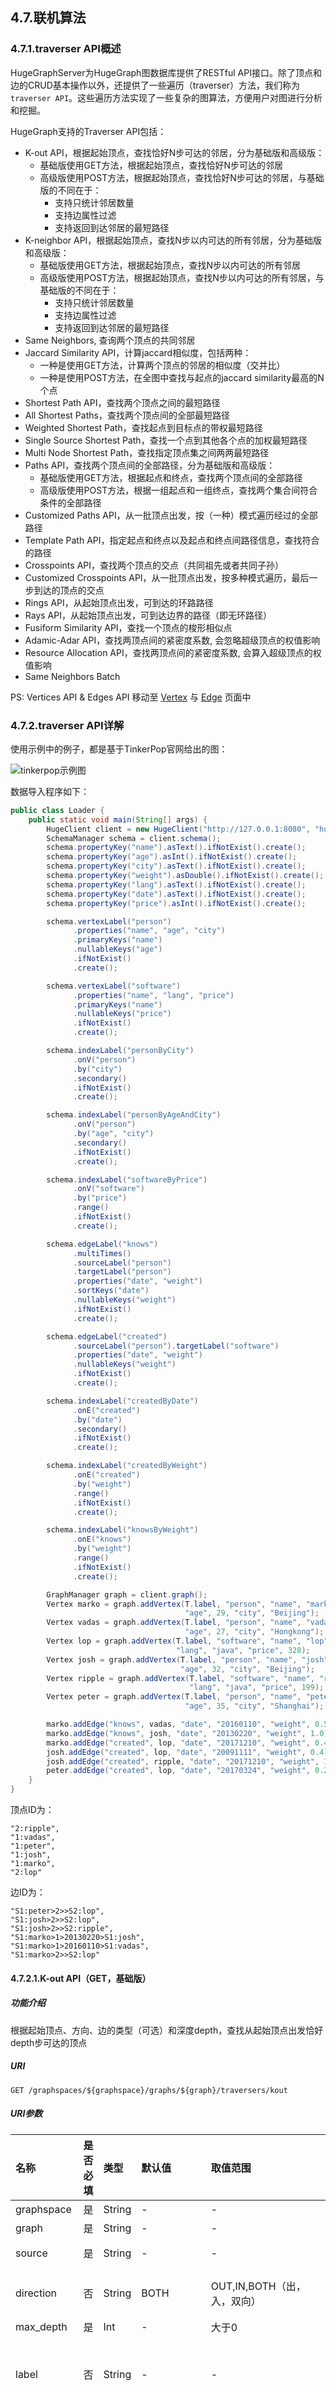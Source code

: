 ## 4.7.联机算法

### 4.7.1.traverser API概述

HugeGraphServer为HugeGraph图数据库提供了RESTful API接口。除了顶点和边的CRUD基本操作以外，还提供了一些遍历（traverser）方法，我们称为`traverser API`。这些遍历方法实现了一些复杂的图算法，方便用户对图进行分析和挖掘。

HugeGraph支持的Traverser API包括：

- K-out API，根据起始顶点，查找恰好N步可达的邻居，分为基础版和高级版：
    - 基础版使用GET方法，根据起始顶点，查找恰好N步可达的邻居
    - 高级版使用POST方法，根据起始顶点，查找恰好N步可达的邻居，与基础版的不同在于：
        - 支持只统计邻居数量
        - 支持边属性过滤
        - 支持返回到达邻居的最短路径
- K-neighbor API，根据起始顶点，查找N步以内可达的所有邻居，分为基础版和高级版：
    - 基础版使用GET方法，根据起始顶点，查找N步以内可达的所有邻居
    - 高级版使用POST方法，根据起始顶点，查找N步以内可达的所有邻居，与基础版的不同在于：
        - 支持只统计邻居数量
        - 支持边属性过滤
        - 支持返回到达邻居的最短路径
- Same Neighbors, 查询两个顶点的共同邻居
- Jaccard Similarity API，计算jaccard相似度，包括两种：
    - 一种是使用GET方法，计算两个顶点的邻居的相似度（交并比）
    - 一种是使用POST方法，在全图中查找与起点的jaccard similarity最高的N个点
- Shortest Path API，查找两个顶点之间的最短路径
- All Shortest Paths，查找两个顶点间的全部最短路径
- Weighted Shortest Path，查找起点到目标点的带权最短路径
- Single Source Shortest Path，查找一个点到其他各个点的加权最短路径
- Multi Node Shortest Path，查找指定顶点集之间两两最短路径
- Paths API，查找两个顶点间的全部路径，分为基础版和高级版：
    - 基础版使用GET方法，根据起点和终点，查找两个顶点间的全部路径
    - 高级版使用POST方法，根据一组起点和一组终点，查找两个集合间符合条件的全部路径
- Customized Paths API，从一批顶点出发，按（一种）模式遍历经过的全部路径
- Template Path API，指定起点和终点以及起点和终点间路径信息，查找符合的路径
- Crosspoints API，查找两个顶点的交点（共同祖先或者共同子孙）
- Customized Crosspoints API，从一批顶点出发，按多种模式遍历，最后一步到达的顶点的交点
- Rings API，从起始顶点出发，可到达的环路路径
- Rays API，从起始顶点出发，可到达边界的路径（即无环路径）
- Fusiform Similarity API，查找一个顶点的梭形相似点
- Adamic-Adar API，查找两顶点间的紧密度系数, 会忽略超级顶点的权值影响
- Resource Allocation API，查找两顶点间的紧密度系数, 会算入超级顶点的权值影响
- Same Neighbors Batch

PS: Vertices API & Edges API 移动至 [Vertex](./vertex.md) 与 [Edge](./edge.md) 页面中

### 4.7.2.traverser API详解

使用示例中的例子，都是基于TinkerPop官网给出的图：

![tinkerpop示例图](http://tinkerpop.apache.org/docs/3.4.0/images/tinkerpop-modern.png)

数据导入程序如下：

```java
public class Loader {
    public static void main(String[] args) {
        HugeClient client = new HugeClient("http://127.0.0.1:8080", "hugegraph");
        SchemaManager schema = client.schema();
        schema.propertyKey("name").asText().ifNotExist().create();
        schema.propertyKey("age").asInt().ifNotExist().create();
        schema.propertyKey("city").asText().ifNotExist().create();
        schema.propertyKey("weight").asDouble().ifNotExist().create();
        schema.propertyKey("lang").asText().ifNotExist().create();
        schema.propertyKey("date").asText().ifNotExist().create();
        schema.propertyKey("price").asInt().ifNotExist().create();

        schema.vertexLabel("person")
              .properties("name", "age", "city")
              .primaryKeys("name")
              .nullableKeys("age")
              .ifNotExist()
              .create();

        schema.vertexLabel("software")
              .properties("name", "lang", "price")
              .primaryKeys("name")
              .nullableKeys("price")
              .ifNotExist()
              .create();

        schema.indexLabel("personByCity")
              .onV("person")
              .by("city")
              .secondary()
              .ifNotExist()
              .create();

        schema.indexLabel("personByAgeAndCity")
              .onV("person")
              .by("age", "city")
              .secondary()
              .ifNotExist()
              .create();

        schema.indexLabel("softwareByPrice")
              .onV("software")
              .by("price")
              .range()
              .ifNotExist()
              .create();

        schema.edgeLabel("knows")
              .multiTimes()
              .sourceLabel("person")
              .targetLabel("person")
              .properties("date", "weight")
              .sortKeys("date")
              .nullableKeys("weight")
              .ifNotExist()
              .create();

        schema.edgeLabel("created")
              .sourceLabel("person").targetLabel("software")
              .properties("date", "weight")
              .nullableKeys("weight")
              .ifNotExist()
              .create();

        schema.indexLabel("createdByDate")
              .onE("created")
              .by("date")
              .secondary()
              .ifNotExist()
              .create();

        schema.indexLabel("createdByWeight")
              .onE("created")
              .by("weight")
              .range()
              .ifNotExist()
              .create();

        schema.indexLabel("knowsByWeight")
              .onE("knows")
              .by("weight")
              .range()
              .ifNotExist()
              .create();

        GraphManager graph = client.graph();
        Vertex marko = graph.addVertex(T.label, "person", "name", "marko",
                                       "age", 29, "city", "Beijing");
        Vertex vadas = graph.addVertex(T.label, "person", "name", "vadas",
                                       "age", 27, "city", "Hongkong");
        Vertex lop = graph.addVertex(T.label, "software", "name", "lop",
                                     "lang", "java", "price", 328);
        Vertex josh = graph.addVertex(T.label, "person", "name", "josh",
                                      "age", 32, "city", "Beijing");
        Vertex ripple = graph.addVertex(T.label, "software", "name", "ripple",
                                        "lang", "java", "price", 199);
        Vertex peter = graph.addVertex(T.label, "person", "name", "peter",
                                       "age", 35, "city", "Shanghai");

        marko.addEdge("knows", vadas, "date", "20160110", "weight", 0.5);
        marko.addEdge("knows", josh, "date", "20130220", "weight", 1.0);
        marko.addEdge("created", lop, "date", "20171210", "weight", 0.4);
        josh.addEdge("created", lop, "date", "20091111", "weight", 0.4);
        josh.addEdge("created", ripple, "date", "20171210", "weight", 1.0);
        peter.addEdge("created", lop, "date", "20170324", "weight", 0.2);
    }
}
```

顶点ID为：

```
"2:ripple",
"1:vadas",
"1:peter",
"1:josh",
"1:marko",
"2:lop"
```

边ID为：

```
"S1:peter>2>>S2:lop",
"S1:josh>2>>S2:lop",
"S1:josh>2>>S2:ripple",
"S1:marko>1>20130220>S1:josh",
"S1:marko>1>20160110>S1:vadas",
"S1:marko>2>>S2:lop"
```

#### 4.7.2.1.K-out API（GET，基础版）

##### 功能介绍

根据起始顶点、方向、边的类型（可选）和深度depth，查找从起始顶点出发恰好depth步可达的顶点

##### URI

```
GET /graphspaces/${graphspace}/graphs/${graph}/traversers/kout
```

##### URI参数

| 名称                     | 是否必填 |  类型   | 默认值  |取值范围        |  说明                   |
| :----------------------- | :------- | :--------------------- | :----- | :-------------- | :------ |
| graphspace           | 是       |  String | - | -    |图空间 |
| graph           | 是       |  String | - | -    |图名称 |
| source           | 是       |  String | - | -    |起始顶点id |
| direction | 否       |  String |  BOTH | OUT,IN,BOTH（出，入，双向） |起始顶点向外发散的方向 |
| max_depth       | 是       |  Int    |  -      |大于0          |步数           |
| label       | 否       |  String    | -          |   -    |边的类型（默认代表所有edge label）           |
| nearest       | 否       |  Bool    |  true      |true,false          | nearest为true时，代表起始顶点到达结果顶点的最短路径长度为depth，不存在更短的路径；nearest为false时，代表起始顶点到结果顶点有一条长度为depth的路径（未必最短且可以有环） |
| max_degree       | 否       |  Int    | 10000      | 大于等于0          |查询过程中，单个顶点遍历的最大邻接边数目           |
| capacity       | 否       |  Int    |  10000000  |大于等于0          | 遍历过程中最大的访问的顶点数目           |
| limit       | 否       |  Int    |  10000000      |大于等于0          |返回的顶点的最大数目           |
| algorithm       | 否       |  String    |  breadth_first（广度优先搜索）      | breadth_first,deep_first（广度优先，深度优先）  |遍历方式,常情况下，deep_first（深度优先搜索）方式会具有更好的遍历性能。但当参数nearest为true时，可能会包含非最近邻的节点，尤其是数据量较大时 |

##### Body参数
无
##### Response
| 名称                     |  类型     |  说明                   |
| :----------------------- | :----- | :-------------- |
| vertices | List | 点Id列表 |

##### 使用示例

###### Method & Url

```
GET http://localhost:8080/graphspaces/graphspace/graphs/graph/traversers/kout?source="1:marko"&max_depth=2
```

###### Response Status

```json
200
```

###### Response Body

```json
{
    "vertices":[
        "2:ripple",
        "1:peter"
    ]
}
```

##### 适用场景

查找恰好N步关系可达的顶点。两个例子：

- 家族关系中，查找一个人的所有孙子，person A通过连续的两条“儿子”边到达的顶点集合。
- 社交关系中发现潜在好友，例如：与目标用户相隔两层朋友关系的用户，可以通过连续两条“朋友”边到达的顶点。

#### 4.7.2.2.K-out API（POST，高级版）

##### 功能介绍

根据起始顶点、步骤（包括方向、边类型和过滤属性）和深度depth，查找从起始顶点出发恰好depth步可达的顶点。

> 与K-out基础版的不同在于：
> - 支持只统计邻居数量
> - 支持边属性过滤
> - 支持返回到达邻居的最短路径

##### URI

```
POST /graphspaces/${graphspace}/graphs/${graph}/traversers/kout
```

##### URI参数

| 名称                     | 是否必填 |  类型   | 默认值  |取值范围        |  说明                   |
| :----------------------- | :------- | :--------------------- | :----- | :-------------- | :------ |
| graphspace           | 是       |  String | - | -    |图空间 |
| graph           | 是       |  String | - | -    |图名称 |

##### Body参数

| 名称                     | 是否必填 |  类型   | 默认值  |取值范围        |  说明                   |
| :----------------------- | :------- | :--------------------- | :----- | :-------------- | :------ |
| source           | 是       |  String | - | -    |起始顶点id |
| max_depth       | 是       |  Int    |  -      |大于0          |步数           |
| nearest       | 否       |  Bool    |  true      |true,false          | nearest为true时，代表起始顶点到达结果顶点的最短路径长度为depth，不存在更短的路径；nearest为false时，代表起始顶点到结果顶点有一条长度为depth的路径（未必最短且可以有环） |
| capacity       | 否       |  Int    |  10000000  |大于等于0          | 遍历过程中最大的访问的顶点数目           |
| limit       | 否       |  Int    |  10000000      |大于等于0          |返回的顶点的最大数目           |
| algorithm       | 否       |  String    |  breadth_first（广度优先搜索）      | breadth_first,deep_first（广度优先，深度优先）  |遍历方式,常情况下，deep_first（深度优先搜索）方式会具有更好的遍历性能。但当参数nearest为true时，可能会包含非最近邻的节点，尤其是数据量较大时 |
| steps       | 是       |  Json    |  -  |-          | 从起始点出发的Step集合，详情见表1 Steps 对象          |
| count_only       | 否       |  Bool    |  false  |true,false          |   true表示只统计结果的数目，不返回具体结果；false表示返回具体的结果         |
| with_path       | 否       |  Bool    |  false  |true,false   | true表示返回起始点到每个邻居的最短路径，false表示不返回起始点到每个邻居的最短路径    |
| with_edge       | 否       |  Bool    |  false  |true,false   | 仅在count_only为false，且此值为true时，返回结果会包含完整的边信息    |
| with_vertex       | 否       |  Bool    |  false  |true,false   | false时表示只返回顶点id，true表示返回结果包含完整的顶点信息（路径中的全部顶点）,为true时with_path为true，返回所有路径中的顶点的完整信息，with_path为false，返回所有邻居的完整信息     |

表1 Steps 对象

| 名称                     | 是否必填 |  类型   | 默认值  |取值范围        |  说明                   |
| :----------------------- | :------- | :--------------------- | :----- | :-------------- | :------ |
| direction | 否       |  String |  BOTH | OUT,IN,BOTH（出，入，双向） |起始顶点向外发散的方向 |
| max_degree       | 否       |  Int    | 10000      | 大于等于0          |查询过程中，单个顶点遍历的最大邻接边数目(注: 0.12版之前 step 内仅支持 degree 作为参数名, 0.12开始统一使用 max_degree, 并向下兼容 degree 写法)           |
| skip_degree       | 否       |  Int    | 0          |   大于等于0    |用于设置查询过程中舍弃超级顶点的最小边数，即当某个顶点的邻接边数目大于 skip_degree 时，完全舍弃该顶点。选填项，如果开启时，需满足 `skip_degree >= max_degree` 约束，默认为0 (不启用)，表示不跳过任何点 (注意:  开启此配置后，遍历时会尝试访问一个顶点的 skip_degree 条边，而不仅仅是 max_degree 条边，这样有额外的遍历开销，对查询性能影响可能有较大影响，请确认理解后再开启)           |
| edge_steps       | 否       |  List    | -          |   -    |边Step集合，详情见表2 点边Step          |
| vertex_steps       | 否       |  List    | -          |   -    |点Step集合，详情见表2 点边Step           |

表2 点边Step

| 名称       | 是否必填 |  类型   | 默认值  |取值范围        |  说明                   |
| :------| :------- | :----------- | :----- | :-------------- | :---------------------- |
| label       | 否       |  String    | -          |   -    |点边类型           |
| properties       | 否       |  Json    | -          |   -    |通过属性的值过滤点边           |

##### Response
| 名称                     |  类型     |  说明                   |
| :----------------------- | :----- | :-------------- |
| vertices | List | 点信息列表 |
| size | Int | 点个数 |
| kout | List | 点Id列表 |
| paths | List | 边路径列表 |

##### 使用示例

###### Method & Url

```
POST http://localhost:8080/graphspaces/graphspace/graphs/graph/traversers/kout
```

###### Request Body

```json
{
	"source": "1:marko", 
	"steps": {
		"direction": "BOTH",
		"edge_steps": [
			{
				"label": "knows"
			},
			{
				"label": "created",
				"properties": {}
			}
		],
		"vertex_steps": [
			{
				"label": "person",
				"properties": {
					"age": "P.gt(25)"
				}
			},
			{
				"label": "software",
				"properties": {}
			}
		],
		"max_degree": 10000,
		"skip_degree": 100000
	},
	"max_depth": 1,
	"nearest": true,
	"limit": 10000,
	"with_vertex": true,
	"with_path": true
}
```

###### Response Status

```json
200
```

###### Response Body

```json
{
    "size": 3,
    "kout": [
        "1:josh",
        "1:vadas",
        "2:lop"
    ],
    "paths": [
        {
            "objects": [
                "1:marko",
                "1:josh"
            ]
        },
        {
            "objects": [
                "1:marko",
                "1:vadas"
            ]
        },
        {
            "objects": [
                "1:marko",
                "2:lop"
            ]
        }
    ],
    "vertices": [
        {
            "id": "1:marko",
            "label": "person",
            "type": "vertex",
            "properties": {
                "name": "marko",
                "age": 29,
                "city": "Beijing"
            }
        },
        {
            "id": "1:josh",
            "label": "person",
            "type": "vertex",
            "properties": {
                "name": "josh",
                "age": 32,
                "city": "Beijing"
            }
        },
        {
            "id": "1:vadas",
            "label": "person",
            "type": "vertex",
            "properties": {
                "name": "vadas",
                "age": 27,
                "city": "Hongkong"
            }
        },
        {
            "id": "2:lop",
            "label": "software",
            "type": "vertex",
            "properties": {
                "name": "lop",
                "lang": "java",
                "price": 328
            }
        }
    ]
}

```

##### 适用场景

参见 kout

#### 4.7.2.3.K-neighbor（GET，基础版）

##### 功能介绍

根据起始顶点、方向、边的类型（可选）和深度depth，查找包括起始顶点在内、depth步之内可达的所有顶点

> 相当于：起始顶点、K-out(1)、K-out(2)、... 、K-out(max_depth)的并集

##### URI

GET /graphspaces/$${graphspace}/graphs/${graph}/traversers/kneighbor

##### URI参数

| 名称                     | 是否必填 |  类型   | 默认值  |取值范围        |  说明                   |
| :----------------------- | :------- | :--------------------- | :----- | :-------------- | :------ |
| graphspace           | 是       |  String | - | -    |图空间 |
| graph           | 是       |  String | - | -    |图名称 |
| source           | 是       |  String | - | -    |起始顶点id |
| direction | 否       |  String |  BOTH | OUT,IN,BOTH（出，入，双向） |起始顶点向外发散的方向 |
| max_depth       | 是       |  Int    |  -      |大于0          |步数           |
| label       | 否       |  String    | -          |   -    |边的类型（默认代表所有edge label）           |
| max_degree       | 否       |  Int    | 10000      | 大于等于0          |查询过程中，单个顶点遍历的最大邻接边数目           |
| limit       | 否       |  Int    |  10000000      |大于等于0          |返回的顶点的最大数目           |

##### Body参数
无

##### Response
| 名称                     |  类型     |  说明                   |
| :----------------------- | :----- | :-------------- |
| vertices | List | 点Id列表 |

##### 使用示例

###### Method & Url

```
GET http://localhost:8080/graphspaces/graphspace/graphs/graph/traversers/kneighbor?source="1:marko"&max_depth=2
```

###### Response Status

```json
200
```

###### Response Body

```json
{
    "vertices":[
        "2:ripple",
        "1:marko",
        "1:josh",
        "1:vadas",
        "1:peter",
        "2:lop"
    ]
}
```

##### 适用场景

查找N步以内可达的所有顶点，例如：

- 家族关系中，查找一个人五服以内所有子孙，person A通过连续的5条“亲子”边到达的顶点集合。
- 社交关系中发现好友圈子，例如目标用户通过1条、2条、3条“朋友”边可到达的用户可以组成目标用户的朋友圈子


#### 4.7.2.4.K-neighbor API（POST，高级版）

##### 功能介绍

根据起始顶点、步骤（包括方向、边类型和过滤属性）和深度depth，查找从起始顶点出发depth步内可达的所有顶点。

> 与K-neighbor基础版的不同在于：
> - 支持只统计邻居数量
> - 支持边属性过滤
> - 支持返回到达邻居的最短路径

##### URI
```
POST /graphspaces/${graphspace}/graphs/${graph}/traversers/kneighbor
```

##### URI参数

| 名称                     | 是否必填 |  类型   | 默认值  |取值范围        |  说明                   |
| :----------------------- | :------- | :--------------------- | :----- | :-------------- | :------ |
| graphspace           | 是       |  String | - | -    |图空间 |
| graph           | 是       |  String | - | -    |图名称 |

##### Body参数

| 名称                     | 是否必填 |  类型   | 默认值  |取值范围        |  说明                   |
| :----------------------- | :------- | :--------------------- | :----- | :-------------- | :------ |
| source           | 是       |  String | - | -    |起始顶点id |
| max_depth       | 是       |  Int    |  -      |大于0          |步数           |
| limit       | 否       |  Int    |  10000000      |大于等于0          |返回的顶点的最大数目           |
| steps       | 是       |  Json    |  -  |-          | 从起始点出发的Step集合，详情见表1 Steps 对象          |
| count_only       | 否       |  Bool    |  false  |true,false          |   true表示只统计结果的数目，不返回具体结果；false表示返回具体的结果         |
| with_path       | 否       |  Bool    |  false  |true,false   | true表示返回起始点到每个邻居的最短路径，false表示不返回起始点到每个邻居的最短路径    |
| with_edge       | 否       |  Bool    |  false  |true,false   | 仅在count_only为false，且此值为true时，返回结果会包含完整的边信息    |
| with_vertex       | 否       |  Bool    |  false  |true,false   | false时表示只返回顶点id，true表示返回结果包含完整的顶点信息（路径中的全部顶点）,为true时with_path为true，返回所有路径中的顶点的完整信息，with_path为false，返回所有邻居的完整信息     |

表1 Steps 对象

| 名称                     | 是否必填 |  类型   | 默认值  |取值范围        |  说明                   |
| :----------------------- | :------- | :--------------------- | :----- | :-------------- | :------ |
| direction | 否       |  String |  BOTH | OUT,IN,BOTH（出，入，双向） |起始顶点向外发散的方向 |
| max_degree       | 否       |  Int    | 10000      | 大于等于0          |查询过程中，单个顶点遍历的最大邻接边数目(注: 0.12版之前 step 内仅支持 degree 作为参数名, 0.12开始统一使用 max_degree, 并向下兼容 degree 写法)           |
| skip_degree       | 否       |  Int    | 0          |   大于等于0    |用于设置查询过程中舍弃超级顶点的最小边数，即当某个顶点的邻接边数目大于 skip_degree 时，完全舍弃该顶点。选填项，如果开启时，需满足 `skip_degree >= max_degree` 约束，默认为0 (不启用)，表示不跳过任何点 (注意:  开启此配置后，遍历时会尝试访问一个顶点的 skip_degree 条边，而不仅仅是 max_degree 条边，这样有额外的遍历开销，对查询性能影响可能有较大影响，请确认理解后再开启)           |
| edge_steps       | 否       |  List    | -          |   -    |边Step集合，详情见表2 点边Steps          |
| vertex_steps       | 否       |  List    | -          |   -    |点Step集合，详情见表2 点边Steps           |

表2 点边Steps

| 名称       | 是否必填 |  类型   | 默认值  |取值范围        |  说明                   |
| :------| :------- | :----------- | :----- | :-------------- | :---------------------- |
| label       | 否       |  String    | -          |   -    |点边类型           |
| properties       | 否       |  Json    | -          |   -    |通过属性的值过滤点边           |

##### Response
| 名称                     |  类型     |  说明                   |
| :----------------------- | :----- | :-------------- |
| vertices | List | 点信息列表 |
| size | Int | 点个数 |
| kneighbor | List | 点Id列表 |
| paths | List | 边路径列表 |

##### 使用示例

###### Method & Url

```
POST http://localhost:8080/graphspaces/graphspace/graphs/graph/traversers/kneighbor
```

###### Request Body

```json
{
	"source": "1:marko",
	"steps": {
		"direction": "BOTH",
		"edge_steps": [
			{
				"label": "knows"
			},
			{
				"label": "created",
				"properties": {}
			}
		],
		"vertex_steps": [
			{
				"label": "person",
				"properties": {
					"age": "P.gt(25)"
				}
			},
			{
				"label": "software",
				"properties": {}
			}
		],
		"max_degree": 10000,
		"skip_degree": 100000
	},
	"max_depth": 3,
	"limit": 10000,
	"with_vertex": true,
	"with_path": true
}
```

###### Response Status

```json
200
```

###### Response Body

```json
{
    "size": 6,
    "kneighbor": [
        "2:ripple",
        "1:marko",
        "1:josh",
        "1:vadas",
        "1:peter",
        "2:lop"
    ],
    "paths": [
        {
            "objects": [
                "1:marko",
                "1:josh",
                "2:ripple"
            ]
        },
        {
            "objects": [
                "1:marko"
            ]
        },
        {
            "objects": [
                "1:marko",
                "1:josh"
            ]
        },
        {
            "objects": [
                "1:marko",
                "1:vadas"
            ]
        },
        {
            "objects": [
                "1:marko",
                "2:lop",
                "1:peter"
            ]
        },
        {
            "objects": [
                "1:marko",
                "2:lop"
            ]
        }
    ],
    "vertices": [
        {
            "id": "2:ripple",
            "label": "software",
            "type": "vertex",
            "properties": {
                "name": "ripple",
                "lang": "java",
                "price": 199
            }
        },
        {
            "id": "1:marko",
            "label": "person",
            "type": "vertex",
            "properties": {
                "name": "marko",
                "age": 29,
                "city": "Beijing"
            }
        },
        {
            "id": "1:josh",
            "label": "person",
            "type": "vertex",
            "properties": {
                "name": "josh",
                "age": 32,
                "city": "Beijing"
            }
        },
        {
            "id": "1:vadas",
            "label": "person",
            "type": "vertex",
            "properties": {
                "name": "vadas",
                "age": 27,
                "city": "Hongkong"
            }
        },
        {
            "id": "1:peter",
            "label": "person",
            "type": "vertex",
            "properties": {
                "name": "peter",
                "age": 35,
                "city": "Shanghai"
            }
        },
        {
            "id": "2:lop",
            "label": "software",
            "type": "vertex",
            "properties": {
                "name": "lop",
                "lang": "java",
                "price": 328
            }
        }
    ]
}
```

##### 适用场景

参见K-neighbor

#### 4.7.2.5.Same Neighbors

##### 功能介绍

查询两个点的共同邻居

##### URI

```
GET /graphspaces/${graphspace}/graphs/${graph}/traversers/sameneighbors
```

##### URI参数

| 名称                     | 是否必填 |  类型   | 默认值  |取值范围        |  说明                   |
| :----------------------- | :------- | :--------------------- | :----- | :-------------- | :------ |
| graphspace           | 是       |  String | - | -    |图空间 |
| graph           | 是       |  String | - | -    |图名称 |
| vertex           | 是       |  String | - | -    |顶点id |
| other           | 是       |  String | - | -    |另一个顶点id |
| direction | 否       |  String |  BOTH | OUT,IN,BOTH（出，入，双向） |起始顶点向外发散的方向 |
| label       | 否       |  String    | -          |   -    |边的类型（默认代表所有edge label）           |
| max_degree       | 否       |  Int    | 10000      | 大于等于0          |查询过程中，单个顶点遍历的最大邻接边数目           |
| limit       | 否       |  Int    |  10000000      |大于等于0          |返回的共同邻居的最大数目           |

##### Body参数
无

##### Response
| 名称                     |  类型     |  说明                   |
| :----------------------- | :----- | :-------------- |
| same_neighbors | List | 共同邻居点Id列表 |

##### 使用示例

###### Method & Url

```
GET http://localhost:8080/graphspaces/graphspace/graphs/graph/traversers/sameneighbors?vertex="1:marko"&other="1:josh"
```

###### Response Status

```json
200
```

###### Response Body

```json
{
    "same_neighbors":[
        "2:lop"
    ]
}
```

##### 适用场景

查找两个顶点的共同邻居：

- 社交关系中发现两个用户的共同粉丝或者共同关注用户

#### 4.7.2.6.Jaccard Similarity（GET）

##### 功能介绍

计算两个顶点的jaccard similarity（两个顶点邻居的交集比上两个顶点邻居的并集）

##### URI

```
GET /graphspaces/${graphspace}/graphs/${graph}/traversers/jaccardsimilarity
```

##### URI参数

| 名称                     | 是否必填 |  类型   | 默认值  |取值范围        |  说明                   |
| :----------------------- | :------- | :--------------------- | :----- | :-------------- | :------ |
| graphspace           | 是       |  String | - | -    |图空间 |
| graph           | 是       |  String | - | -    |图名称 |
| vertex           | 是       |  String | - | -    |顶点id |
| other           | 是       |  String | - | -    |另一个顶点id |
| direction | 否       |  String |  BOTH | OUT,IN,BOTH（出，入，双向） |起始顶点向外发散的方向 |
| label       | 否       |  String    | -          |   -    |边的类型（默认代表所有edge label）           |
| max_degree       | 否       |  Int    | 10000      | 大于等于0          |查询过程中，单个顶点遍历的最大邻接边数目           |

##### Body参数
无

##### Response
| 名称                     |  类型     |  说明                   |
| :----------------------- | :----- | :-------------- |
| jaccard_similarity | Double | jaccard相似系数 |

##### 使用示例

###### Method & Url

```
GET http://localhost:8080/graphspaces/graphspace/graphs/graph/traversers/jaccardsimilarity?vertex="1:marko"&other="1:josh"
```

###### Response Status

```json
200
```

###### Response Body

```json
{
    "jaccard_similarity": 0.2
}
```

##### 适用场景

用于评估两个点的相似性或者紧密度

#### 4.7.2.7.Jaccard Similarity（POST）

##### 功能介绍

计算与指定顶点的jaccard similarity最大的N个点

> jaccard similarity的计算方式为：两个顶点邻居的交集比上两个顶点邻居的并集

##### URI
```
POST /graphspaces/${graphspace}/graphs/${graph}/traversers/kneighbor
```

##### URI参数

| 名称                     | 是否必填 |  类型   | 默认值  |取值范围        |  说明                   |
| :----------------------- | :------- | :--------------------- | :----- | :-------------- | :------ |
| graphspace           | 是       |  String | - | -    |图空间 |
| graph           | 是       |  String | - | -    |图名称 |

##### Body参数

| 名称                     | 是否必填 |  类型   | 默认值  |取值范围        |  说明                   |
| :----------------------- | :------- | :--------------------- | :----- | :-------------- | :------ |
| vertex           | 是       |  String | - | -    |顶点id |
| top           | 是       |  Int | 100 | 大于0    |返回一个起点的jaccard similarity中最大的top个 |
| capacity       | 否       |  Int    | 10000000      | 大于等于0          |遍历过程中最大的访问的顶点数目           |
| steps       | 是       |  Json    |  -  |-          | 从起始点出发的Step集合，详情见表1 Steps 对象          |

表1 Steps 对象

| 名称                     | 是否必填 |  类型   | 默认值  |取值范围        |  说明                   |
| :----------------------- | :------- | :--------------------- | :----- | :-------------- | :------ |
| direction | 否       |  String |  BOTH | OUT,IN,BOTH（出，入，双向） |起始顶点向外发散的方向 |
| max_degree       | 否       |  Int    | 10000      | 大于等于0          |查询过程中，单个顶点遍历的最大邻接边数目(注: 0.12版之前 step 内仅支持 degree 作为参数名, 0.12开始统一使用 max_degree, 并向下兼容 degree 写法)           |
| skip_degree       | 否       |  Int    | 0          |   大于等于0    |用于设置查询过程中舍弃超级顶点的最小边数，即当某个顶点的邻接边数目大于 skip_degree 时，完全舍弃该顶点。选填项，如果开启时，需满足 `skip_degree >= max_degree` 约束，默认为0 (不启用)，表示不跳过任何点 (注意:  开启此配置后，遍历时会尝试访问一个顶点的 skip_degree 条边，而不仅仅是 max_degree 条边，这样有额外的遍历开销，对查询性能影响可能有较大影响，请确认理解后再开启)           |
| label       | 否       |  String    | -          |   -    |边类型           |
| properties       | 否       |  Json    | -          |   -    |通过属性的值过滤边           |

表2 点边Steps

| 名称       | 是否必填 |  类型   | 默认值  |取值范围        |  说明                   |
| :------| :------- | :----------- | :----- | :-------------- | :---------------------- |
| label       | 否       |  String    | -          |   -    |点边类型           |
| properties       | 否       |  Json    | -          |   -    |通过属性的值过滤点边           |

##### Response
| 名称                     |  类型     |  说明                   |
| :----------------------- | :----- | :-------------- |
| map | Json | kv，key是点Id，v是jaccard系数 |

##### 使用示例

###### Method & Url

```
POST http://localhost:8080/graphspaces/${graphspace}/graphs/${graph}/traversers/jaccardsimilarity
```

###### Request Body

```json
{
  "vertex": "1:marko",
  "step": {
    "direction": "BOTH",
    "labels": [],
    "max_degree": 10000,
    "skip_degree": 100000
  },
  "top": 3
}
```

###### Response Status

```json
200
```

###### Response Body

```json
{
    "2:ripple": 0.3333333333333333,
    "1:peter": 0.3333333333333333,
    "1:josh": 0.2
}
```

##### 适用场景

用于在图中找出与指定顶点相似性最高的顶点

#### 3.2.8 Shortest Path

##### 功能介绍

根据起始顶点、目的顶点、方向、边的类型（可选）和最大深度，查找一条最短路径

##### URI

```
GET /graphspaces/${graphspace}/graphs/${graph}/traversers/shortestpath
```

##### URI参数

| 名称                     | 是否必填 |  类型   | 默认值  |取值范围        |  说明                   |
| :----------------------- | :------- | :--------------------- | :----- | :-------------- | :------ |
| graphspace           | 是       |  String | - | -    |图空间 |
| graph           | 是       |  String | - | -    |图名称 |
| source           | 是       |  String | - | -    |起始点id |
| target           | 是       |  String | - | -    |目的点id |
| direction | 否       |  String |  BOTH | OUT,IN,BOTH（出，入，双向） |起始顶点向外发散的方向 |
| label       | 否       |  String    | -          |   -    |边的类型（默认代表所有edge label）           |
| max_degree       | 否       |  Int    | -      | 大于0          |查询过程中，单个顶点遍历的最大邻接边数目           |
| max_depth       | 是       |  Int    |  -      |大于0          |步数           |
| capacity       | 否       |  Int    |  10000000  |大于等于0          | 遍历过程中最大的访问的顶点数目           |
| skip_degree       | 否       |  Int    | 0          |   大于等于0    |用于设置查询过程中舍弃超级顶点的最小边数，即当某个顶点的邻接边数目大于 skip_degree 时，完全舍弃该顶点。选填项，如果开启时，需满足 `skip_degree >= max_degree` 约束，默认为0 (不启用)，表示不跳过任何点 (注意:  开启此配置后，遍历时会尝试访问一个顶点的 skip_degree 条边，而不仅仅是 max_degree 条边，这样有额外的遍历开销，对查询性能影响可能有较大影响，请确认理解后再开启)           |

##### Body参数
无

##### Response
| 名称                     |  类型     |  说明                   |
| :----------------------- | :----- | :-------------- |
| path | List | 路径点Id |

##### 使用示例

###### Method & Url

```
GET http://localhost:8080/graphspaces/graphspace/graphs/graph/traversers/shortestpath?source="1:marko"&target="2:ripple"&max_depth=3
```

###### Response Status

```json
200
```

###### Response Body

```json
{
    "path":[
        "1:marko",
        "1:josh",
        "2:ripple"
    ]
}
```

##### 适用场景

查找两个顶点间的最短路径，例如：

- 社交关系网中，查找两个用户有关系的最短路径，即最近的朋友关系链
- 设备关联网络中，查找两个设备最短的关联关系

#### 4.7.2.9.查找最短路径

##### 功能介绍

根据起始顶点、目的顶点、方向、边的类型（可选）和最大深度，查找两点间所有的最短路径

##### URI

```
GET /graphspaces/${graphspace}/graphs/${graph}/traversers/allshortestpaths
```

##### URI参数
 
|  名称   | 是否必填  | 类型  | 默认值 | 取值范围 | 说明  |
|  ----  | ----  | ----  | ----  | ----  | ---- |
| graphspace  | 是 | String  |   |   | 图空间名称  |
| graph  | 是 | String  |   |   | 图名称  |
 
##### Body参数
 
|  名称   | 是否必填  | 类型  | 默认值 | 取值范围 | 说明  |
|  ----  | ----  | ----  | ----  | ---- | ----  |
| source | 是 | Id  |   | | 起始顶点id  |
| target | 是 | Id  |   | | 目的顶点id  |
| direction | 否 | String  | BOTH | OUT,IN,BOTH | 起始顶点向外发散的方向(出边，入边，双边) |
| max_depth  | 是 | Int  |   | | 最大步数  |
| label  | 否 | String  |   | | 边的类型, 默认代表所有edge label |
| max_degree  | 否 | Long  | 10000 | | 查询过程中，单个顶点遍历的最大邻接边数目  |
| skip_degree | 否 | Long  | 0（不启用) | | 用于设置查询过程中舍弃超级顶点的最小边数，即当某个顶点的邻接边数目大于 skip_degree 时，完全舍弃该顶点。选填项，如果开启时，需满足 `skip_degree >= max_degree` 约束，默认为0 (不启用)，表示不跳过任何点 (注意:  开启此配置后，遍历时会尝试访问一个顶点的 skip_degree 条边，而不仅仅是 max_degree 条边，这样有额外的遍历开销，对查询性能影响可能有较大影响，请确认理解后再开启)  |
| capacity  | 否 | Long  | 10000000 | | 遍历过程中最大的访问的顶点数目  |

##### Response

| 名称   | 类型  |  说明  |
| ----  | ----  | ----  |
| paths  | Array | 实体信息，Object详见表1 paths对象  |

表1 paths对象

| 名称   | 类型  |  说明  |
| ----  | ----  | ----  |
| objects | Array | 最短路径上的点Id列表  |

##### 使用示例

###### Method & Url

```
GET http://localhost:8080/graphspaces/${graphspace}/graphs/${graph}/traversers/allshortestpaths?source="A"&target="Z"&max_depth=10
```
 
###### Response Status

```json
200
```

###### Response Body
 
```json
{
    "paths":[
        {
            "objects": [
                "A",
                "B",
                "C",
                "Z"
            ]
        },
        {
            "objects": [
                "A",
                "M",
                "N",
                "Z"
            ]
        }
    ]
}
```

##### 适用场景

查找两个顶点间的所有最短路径，例如：

- 社交关系网中，查找两个用户有关系的全部最短路径，即最近的朋友关系链
- 设备关联网络中，查找两个设备全部的最短关联关系

#### 4.7.2.10.查找带权重的最短路径

##### 功能介绍

根据起始顶点、目的顶点、方向、边的类型（可选）和最大深度，查找一条带权最短路径

##### URI

```
GET /graphspaces/${graphspace}/graphs/${graph}/traversers/weightedshortestpath
```

##### URI参数
 
|  名称   | 是否必填  | 类型  | 默认值 | 取值范围 | 说明  |
|  ----  | ----  | ----  | ----  | ----  | ---- |
| graphspace  | 是 | String  |   |   | 图空间名称  |
| graph  | 是 | String  |   |   | 图名称  |

##### Body参数
 
|  名称   | 是否必填  | 类型  | 默认值 | 取值范围 | 说明  |
|  ----  | ----  | ----  | ----  | ---- | ----  |
| source | 是 | Id  |   | | 起始顶点id  |
| target | 是 | Id  |   | | 目的顶点id  |
| direction | 否 | String  | BOTH | OUT,IN,BOTH | 起始顶点向外发散的方向(出边，入边，双边) |
| label  | 否 | String  |   | | 边的类型, 默认代表所有edge label |
| weight  | 是 | String  |   | | 边的权重属性，属性的类型必须为数字类型，如果不填或者虽然填了但是边没有该属性，则权重为1.0  |
| max_degree  | 否 | Long  | 10000 | | 查询过程中，单个顶点遍历的最大邻接边数目  |
| skip_degree | 否 | Long  | 0（不启用) | | 用于设置查询过程中舍弃超级顶点的最小边数，即当某个顶点的邻接边数目大于 skip_degree 时，完全舍弃该顶点。选填项，如果开启时，需满足 `skip_degree >= max_degree` 约束，默认为0 (不启用)，表示不跳过任何点 (注意:  开启此配置后，遍历时会尝试访问一个顶点的 skip_degree 条边，而不仅仅是 max_degree 条边，这样有额外的遍历开销，对查询性能影响可能有较大影响，请确认理解后再开启)  |
| capacity  | 否 | Long  | 10000000 | | 遍历过程中最大的访问的顶点数目  |
| with_vertex  | 否 | Boolean  | false | | true表示返回结果包含完整的顶点信息（路径中的全部顶点），false时表示只返回顶点id  |

##### Response
 
| 名称   | 类型  |  说明  |
| ----  | ----  | ----  |
| path  | Object | 实体信息，Object详见表1 path对象  |
| vertices  | Array | 实体信息，Object详见表2 vertex对象  |

表1 path对象

| 名称   | 类型  |  说明  |
| ----  | ----  | ----  |
| weight | Double | 路径上的总权重值 |
| vertices | Array | 路径上的点Id |

表2 vertex对象

| 名称   | 类型  |  说明  |
| ----  | ----  | ----  |
| id | Id | 点Id |
| label | String | 点类型 |
| type | String | Object类型(这里必然为vertex) |
| properties | Map | 属性Map，key为属性名(String类型)，value为属性值(类型由schema定义决定) |

##### 使用示例

###### Method & Url

```
GET http://localhost:8080/graphspaces/${graphspace}/graphs/${graph}/traversers/weightedshortestpath?source="1:marko"&target="2:ripple"&weight="weight"&with_vertex=true
```

###### Response Status

```json
200
```

###### Response Body

```json
{
    "path": {
        "weight": 2.0,
        "vertices": [
            "1:marko",
            "1:josh",
            "2:ripple"
        ]
    },
    "vertices": [
        {
            "id": "1:marko",
            "label": "person",
            "type": "vertex",
            "properties": {
                "name": "marko",
                "age": 29,
                "city": "Beijing"
            }
        },
        {
            "id": "1:josh",
            "label": "person",
            "type": "vertex",
            "properties": {
                "name": "josh",
                "age": 32,
                "city": "Beijing"
            }
        },
        {
            "id": "2:ripple",
            "label": "software",
            "type": "vertex",
            "properties": {
                "name": "ripple",
                "lang": "java",
                "price": 199
            }
        }
    ]
}
```

##### 适用场景

查找两个顶点间的带权最短路径，例如：

- 交通线路中查找从A城市到B城市花钱最少的交通方式

#### 3.2.11 (从一个顶点出发)查找最短路径

##### 功能介绍

从一个顶点出发，查找该点到图中其他顶点的最短路径（可选是否带权重）

##### URI

```
GET /graphspaces/${graphspace}/graphs/${graph}/traversers/singlesourceshortestpath
```

##### URI参数
 
|  名称   | 是否必填  | 类型  | 默认值 | 取值范围 | 说明  |
|  ----  | ----  | ----  | ----  | ----  | ---- |
| graphspace  | 是 | String  |   |   | 图空间名称  |
| graph  | 是 | String  |   |   | 图名称  |

##### Body参数
 
|  名称   | 是否必填  | 类型  | 默认值 | 取值范围 | 说明  |
|  ----  | ----  | ----  | ----  | ---- | ----  |
| source | 是 | Id  |   | | 起始顶点id  |
| direction | 否 | String  | BOTH | OUT,IN,BOTH | 起始顶点向外发散的方向(出边，入边，双边) |
| label  | 否 | String  |   | | 边的类型, 默认代表所有edge label |
| weight  | 是 | String  |   | | 边的权重属性，属性的类型必须为数字类型,如果不填或者虽然填了但是边没有该属性，则权重为1.0  |
| max_degree  | 否 | Long  | 10000 | | 查询过程中，单个顶点遍历的最大邻接边数目  |
| skip_degree | 否 | Long  | 0（不启用) | | 用于设置查询过程中舍弃超级顶点的最小边数，即当某个顶点的邻接边数目大于 skip_degree 时，完全舍弃该顶点。选填项，如果开启时，需满足 `skip_degree >= max_degree` 约束，默认为0 (不启用)，表示不跳过任何点 (注意:  开启此配置后，遍历时会尝试访问一个顶点的 skip_degree 条边，而不仅仅是 max_degree 条边，这样有额外的遍历开销，对查询性能影响可能有较大影响，请确认理解后再开启)  |
| capacity  | 否 | Long  | 10000000 | | 遍历过程中最大的访问的顶点数目  |
| limit  | 否 | Long  |  10 | | 查询到的目标顶点个数，也是返回的最短路径的条数  |
| with_vertex  | 否 | Boolean  | false | | true表示返回结果包含完整的顶点信息（路径中的全部顶点），false时表示只返回顶点id  |

##### Response

| 名称   | 类型  |  说明  |
| ----  | ----  | ----  |
| paths  | Map | 路径Map，key为终点Id，value 详见表1 path对象  |
| vertices  | Array | 实体信息，Object详见表2 vertex对象  |

表1 path对象

| 名称   | 类型  |  说明  |
| ----  | ----  | ----  |
| weight | Double | 路径上的总权重值 |
| vertices | Array | 路径上的点Id |

表2 vertex对象

| 名称   | 类型  |  说明  |
| ----  | ----  | ----  |
| id | Id | 点Id |
| label | String | 点类型 |
| type | String | Object类型(这里必然为vertex) |
| properties | Map | 属性Map，key为属性名(String类型)，value为属性值(类型由schema定义决定) |

##### 使用示例

###### Method & Url

```
GET http://localhost:8080/graphspaces/${graphspace}/graphs/${graph}/traversers/singlesourceshortestpath?source="1:marko"&with_vertex=true
```

###### Response Status

```json
200
```

###### Response Body

```json
{
    "paths": {
        "2:ripple": {
            "weight": 2.0,
            "vertices": [
                "1:marko",
                "1:josh",
                "2:ripple"
            ]
        },
        "1:josh": {
            "weight": 1.0,
            "vertices": [
                "1:marko",
                "1:josh"
            ]
        },
        "1:vadas": {
            "weight": 1.0,
            "vertices": [
                "1:marko",
                "1:vadas"
            ]
        },
        "1:peter": {
            "weight": 2.0,
            "vertices": [
                "1:marko",
                "2:lop",
                "1:peter"
            ]
        },
        "2:lop": {
            "weight": 1.0,
            "vertices": [
                "1:marko",
                "2:lop"
            ]
        }
    },
    "vertices": [
        {
            "id": "2:ripple",
            "label": "software",
            "type": "vertex",
            "properties": {
                "name": "ripple",
                "lang": "java",
                "price": 199
            }
        },
        {
            "id": "1:marko",
            "label": "person",
            "type": "vertex",
            "properties": {
                "name": "marko",
                "age": 29,
                "city": "Beijing"
            }
        },
        {
            "id": "1:josh",
            "label": "person",
            "type": "vertex",
            "properties": {
                "name": "josh",
                "age": 32,
                "city": "Beijing"
            }
        },
        {
            "id": "1:vadas",
            "label": "person",
            "type": "vertex",
            "properties": {
                "name": "vadas",
                "age": 27,
                "city": "Hongkong"
            }
        },
        {
            "id": "1:peter",
            "label": "person",
            "type": "vertex",
            "properties": {
                "name": "peter",
                "age": 35,
                "city": "Shanghai"
            }
        },
        {
            "id": "2:lop",
            "label": "software",
            "type": "vertex",
            "properties": {
                "name": "lop",
                "lang": "java",
                "price": 328
            }
        }
    ]
}
```

##### 适用场景

查找从一个点出发到其他顶点的带权最短路径，比如：

- 查找从北京出发到全国其他所有城市的耗时最短的乘车方案

#### 4.7.2.12.(指定顶点集)查找最短路径

##### 功能介绍

查找指定顶点集两两之间的最短路径

##### URI

```
POST /graphspaces/${graphspace}/graphs/${graph}/traversers/multinodeshortestpath
```

##### URI参数
 
|  名称   | 是否必填  | 类型  | 默认值 | 取值范围 | 说明  |
|  ----  | ----  | ----  | ----  | ----  | ---- |
| graphspace  | 是 | String  |   |   | 图空间名称  |
| graph  | 是 | String  |   |   | 图名称  |

##### Body参数
 
|  名称   | 是否必填  | 类型  | 默认值 | 取值范围 | 说明  |
|  ----  | ----  | ----  | ----  | ---- | ----  |
| vertices | 是 | Object 详见表1 vertices对象  |   | | 定义起始顶点  |
| step | 是 | Object 详见表2 step对象  | | | 表示从起始顶点到终止顶点走过的路径 |
| max_depth  | 是 | Int  |  | | 步数  |
| capacity  | 否 | Long  | 10000000 | | 遍历过程中最大的访问的顶点数目  |
| with_vertex  | 否 | Boolean  | false | | true表示返回结果包含完整的顶点信息（路径中的全部顶点），false时表示只返回顶点id  |

表1 vertices对象

|  名称   | 是否必填  | 类型  | 默认值 | 取值范围 | 说明  |
|  ----  | ----  | ----  | ----  | ---- | ----  |
| ids | 否 | Array |   | | 通过顶点id列表提供起始顶点，如果没有指定ids，则使用label和properties的联合条件查询起始顶点 |
| label  | 否 | String  |   | | 顶点的类型 |
| properties  | 否 | Map  |  | | 属性Map，key为属性名(String类型)，value为属性值(类型由schema定义决定)。注意：properties中的属性值可以是列表，表示只要key对应的value在列表中就可以  |

表2 step对象

|  名称   | 是否必填  | 类型  | 默认值 | 取值范围 | 说明  |
|  ----  | ----  | ----  | ----  | ---- | ----  |
| direction | 否 | String  | BOTH | OUT,IN,BOTH | 起始顶点向外发散的方向(出边，入边，双边) |
| label  | 否 | String  |   | | 边的类型, 默认代表所有edge label |
| max_degree  | 否 | Long  | 10000 | | 查询过程中，单个顶点遍历的最大邻接边数目  |
| skip_degree | 否 | Long  | 0（不启用) | | 用于设置查询过程中舍弃超级顶点的最小边数，即当某个顶点的邻接边数目大于 skip_degree 时，完全舍弃该顶点。选填项，如果开启时，需满足 `skip_degree >= max_degree` 约束，默认为0 (不启用)，表示不跳过任何点 (注意:  开启此配置后，遍历时会尝试访问一个顶点的 skip_degree 条边，而不仅仅是 max_degree 条边，这样有额外的遍历开销，对查询性能影响可能有较大影响，请确认理解后再开启)  |


##### Response

| 名称   | 类型  |  说明  |
| ----  | ----  | ----  |
| paths  | Array | 最短路径列表，Object详见表1 path对象  |
| vertices  | Array | 实体信息，Object详见表2 vertex对象  |

表1 path对象

| 名称   | 类型  |  说明  |
| ----  | ----  | ----  |
| objects | Array | 路径上的点Id |

表2 vertex对象

| 名称   | 类型  |  说明  |
| ----  | ----  | ----  |
| id | Id | 点Id |
| label | String | 点类型 |
| type | String | Object类型(这里必然为vertex) |
| properties | Map | 属性Map，key为属性名(String类型)，value为属性值(类型由schema定义决定) |


##### 使用示例

###### Method & Url

```
POST http://localhost:8080/graphspaces/${graphspace}/graphs/${graph}/traversers/multinodeshortestpath
```

###### Request Body

```json
{
    "vertices": {
        "ids": ["382:marko", "382:josh", "382:vadas", "382:peter", "383:lop", "383:ripple"]
    },
    "step": {
        "direction": "BOTH",
        "properties": {
        }
    },
    "max_depth": 10,
    "capacity": 100000000,
    "with_vertex": true
}
```

###### Response Status

```json
200
```

###### Response Body

```json
{
    "paths": [
        {
            "objects": [
                "382:peter",
                "383:lop"
            ]
        },
        {
            "objects": [
                "382:peter",
                "383:lop",
                "382:marko"
            ]
        },
        {
            "objects": [
                "382:peter",
                "383:lop",
                "382:josh"
            ]
        },
        {
            "objects": [
                "382:peter",
                "383:lop",
                "382:marko",
                "382:vadas"
            ]
        },
        {
            "objects": [
                "383:lop",
                "382:marko"
            ]
        },
        {
            "objects": [
                "383:lop",
                "382:josh"
            ]
        },
        {
            "objects": [
                "383:lop",
                "382:marko",
                "382:vadas"
            ]
        },
        {
            "objects": [
                "382:peter",
                "383:lop",
                "382:josh",
                "383:ripple"
            ]
        },
        {
            "objects": [
                "382:marko",
                "382:josh"
            ]
        },
        {
            "objects": [
                "383:lop",
                "382:josh",
                "383:ripple"
            ]
        },
        {
            "objects": [
                "382:marko",
                "382:vadas"
            ]
        },
        {
            "objects": [
                "382:marko",
                "382:josh",
                "383:ripple"
            ]
        },
        {
            "objects": [
                "382:josh",
                "383:ripple"
            ]
        },
        {
            "objects": [
                "382:josh",
                "382:marko",
                "382:vadas"
            ]
        },
        {
            "objects": [
                "382:vadas",
                "382:marko",
                "382:josh",
                "383:ripple"
            ]
        }
    ],
    "vertices": [
        {
            "id": "382:peter",
            "label": "person",
            "type": "vertex",
            "properties": {
                "name": "peter",
                "age": 29,
                "city": "Shanghai"
            }
        },
        {
            "id": "383:lop",
            "label": "software",
            "type": "vertex",
            "properties": {
                "name": "lop",
                "lang": "java",
                "price": 328
            }
        },
        {
            "id": "382:marko",
            "label": "person",
            "type": "vertex",
            "properties": {
                "name": "marko",
                "age": 29,
                "city": "Beijing"
            }
        },
        {
            "id": "382:josh",
            "label": "person",
            "type": "vertex",
            "properties": {
                "name": "josh",
                "age": 32,
                "city": "Beijing"
            }
        },
        {
            "id": "382:vadas",
            "label": "person",
            "type": "vertex",
            "properties": {
                "name": "vadas",
                "age": 27,
                "city": "Hongkong"
            }
        },
        {
            "id": "383:ripple",
            "label": "software",
            "type": "vertex",
            "properties": {
                "name": "ripple",
                "lang": "java",
                "price": 199
            }
        }
    ]
}
```

##### 适用场景

查找多个点之间的最短路径，比如：

- 查找多个公司和法人之间的最短路径

#### 4.7.2.13.查找所有路径（GET，基础版）

##### 功能介绍

根据起始顶点、目的顶点、方向、边的类型（可选）和最大深度等条件查找所有路径

##### URI

```
GET /graphspaces/${graphspace}/graphs/${graph}/traversers/paths
```

##### URI参数
 
|  名称   | 是否必填  | 类型  | 默认值 | 取值范围 | 说明  |
|  ----  | ----  | ----  | ----  | ----  | ---- |
| graphspace  | 是 | String  |   |   | 图空间名称  |
| graph  | 是 | String  |   |   | 图名称  |

##### Body参数
 
|  名称   | 是否必填  | 类型  | 默认值 | 取值范围 | 说明  |
|  ----  | ----  | ----  | ----  | ---- | ----  |
| source | 是 | Id  |   | | 起始顶点id  |
| target | 是 | Id  |   | | 目的顶点id  |
| direction | 否 | String  | BOTH | OUT,IN,BOTH | 起始顶点向外发散的方向(出边，入边，双边) |
| max_depth  | 是 | Int  |   | | 最大步数  |
| label  | 否 | String  |   | | 边的类型, 默认代表所有edge label |
| max_degree  | 否 | Long  | 10000 | | 查询过程中，单个顶点遍历的最大邻接边数目  |
| capacity  | 否 | Long  | 10000000 | | 遍历过程中最大的访问的顶点数目  |
| limit  | 否 | Long  |  10 | | 查询到的目标顶点个数，也是返回的最短路径的条数  |

##### Response

| 名称   | 类型  |  说明  |
| ----  | ----  | ----  |
| paths  | Array | 实体信息，Object详见表1 paths对象  |

表1 paths对象

| 名称   | 类型  |  说明  |
| ----  | ----  | ----  |
| objects | Array | 路径上的点Id列表  |

##### 使用示例

###### Method & Url

```
GET http://localhost:8080/graphspaces/${graphspace}/graphs/{$graph}/traversers/paths?source="1:marko"&target="1:josh"&max_depth=5
```

###### Response Status

```json
200
```

###### Response Body

```json
{
    "paths":[
        {
            "objects":[
                "1:marko",
                "1:josh"
            ]
        },
        {
            "objects":[
                "1:marko",
                "2:lop",
                "1:josh"
            ]
        }
    ]
}
```

##### 适用场景

查找两个顶点间的所有路径，例如：

- 社交网络中，查找两个用户所有可能的关系路径
- 设备关联网络中，查找两个设备之间所有的关联路径

#### 4.7.2.14.查找所有路径（POST，高级版）

##### 功能介绍

根据起始顶点、目的顶点、步骤（step）和最大深度等条件查找所有路径

##### URI

```
POST /graphspaces/${graphspace}/graphs/${graph}/traversers/paths
```

##### URI参数
 
|  名称   | 是否必填  | 类型  | 默认值 | 取值范围 | 说明  |
|  ----  | ----  | ----  | ----  | ----  | ---- |
| graphspace  | 是 | String  |   |   | 图空间名称  |
| graph  | 是 | String  |   |   | 图名称  |

##### Body参数
 
|  名称   | 是否必填  | 类型  | 默认值 | 取值范围 | 说明  |
|  ----  | ----  | ----  | ----  | ---- | ----  |
| sources | 是 | Object 详见表1 vertices对象  |   | | 定义起始顶点  |
| targets | 是 | Object 详见表1 vertices对象  |   | | 定义终止顶点  |
| step | 是 | Object 详见表2 step对象  | | | 表示从起始顶点到终止顶点走过的路径 |
| max_depth  | 是 | Int  |  | | 步数  |
| nearest  | 否| Boolean | true | | nearest为true时，代表起始顶点到达结果顶点的最短路径长度为depth，不存在更短的路径；nearest为false时，代表起始顶点到结果顶点有一条长度为depth的路径（未必最短且可以有环） |
| capacity  | 否 | Long  | 10000000 | | 遍历过程中最大的访问的顶点数目  |
| limit  | 否 | Long  |  10 | | 返回的路径的最大条数  |
| with_vertex  | 否 | Boolean  | false | | true表示返回结果包含完整的顶点信息（路径中的全部顶点），false时表示只返回顶点id  |

表1 vertices对象

|  名称   | 是否必填  | 类型  | 默认值 | 取值范围 | 说明  |
|  ----  | ----  | ----  | ----  | ---- | ----  |
| ids | 否 | Array |   | | 通过顶点id列表提供起始(或终止)顶点，如果没有指定ids，则使用label和properties的联合条件查询起始(或终止)顶点 |
| label  | 否 | String  |   | | 顶点的类型 |
| properties  | 否 | Map  |  | | 属性Map，key为属性名(String类型)，value为属性值(类型由schema定义决定)。注意：properties中的属性值可以是列表，表示只要key对应的value在列表中就可以  |

表2 step对象

|  名称   | 是否必填  | 类型  | 默认值 | 取值范围 | 说明  |
|  ----  | ----  | ----  | ----  | ---- | ----  |
| direction | 否 | String  | BOTH | OUT,IN,BOTH | 起始顶点向外发散的方向(出边，入边，双边) |
| label  | 否 | String  |   | | 边的类型, 默认代表所有edge label |
| properties  | 否 | Map  |  | | 属性Map，key为属性名(String类型)，value为属性值(类型由schema定义决定)。注意：properties中的属性值可以是列表，表示只要key对应的value在列表中就可以  |
| max_degree  | 否 | Long  | 10000 | | 查询过程中，单个顶点遍历的最大邻接边数目  |
| skip_degree | 否 | Long  | 0（不启用) | | 用于设置查询过程中舍弃超级顶点的最小边数，即当某个顶点的邻接边数目大于 skip_degree 时，完全舍弃该顶点。选填项，如果开启时，需满足 `skip_degree >= max_degree` 约束，默认为0 (不启用)，表示不跳过任何点 (注意:  开启此配置后，遍历时会尝试访问一个顶点的 skip_degree 条边，而不仅仅是 max_degree 条边，这样有额外的遍历开销，对查询性能影响可能有较大影响，请确认理解后再开启)  |

##### Response

| 名称   | 类型  |  说明  |
| ----  | ----  | ----  |
| paths  | Array | 实体信息，Object详见表1 paths对象  |

表1 paths对象

| 名称   | 类型  |  说明  |
| ----  | ----  | ----  |
| objects | Array | 路径上的点Id列表  |


##### 使用示例

###### Method & Url

```
POST http://localhost:8080/graphspaces/${graphspace}/graphs/${graph}/traversers/paths
```

###### Request Body

```json
{
"sources": {
  "ids": ["1:marko"]
},
"targets": {
  "ids": ["1:peter"]
},
"step": {
"direction": "BOTH",
  "properties": {
    "weight": "P.gt(0.01)"
  }
},
"max_depth": 10,
"capacity": 100000000,
"limit": 10000000,
"with_vertex": false
}
```

###### Response Status

```json
200
```

###### Response Body

```json
{
    "paths": [
        {
            "objects": [
                "1:marko",
                "1:josh",
                "2:lop",
                "1:peter"
            ]
        },
        {
            "objects": [
                "1:marko",
                "2:lop",
                "1:peter"
            ]
        }
    ]
}

```

##### 适用场景

查找两个顶点间的所有路径，例如：

- 社交网络中，查找两个用户所有可能的关系路径
- 设备关联网络中，查找两个设备之间所有的关联路径

#### 3.2.15 自定义路径查询

##### 功能介绍

根据一批起始顶点、边规则（包括方向、边的类型和属性过滤）和最大深度等条件查找符合条件的所有的路径

##### URI

```
POST /graphspaces/${graphspace}/graphs/${graph}/traversers/customizedpaths
```

##### URI参数
 
|  名称   | 是否必填  | 类型  | 默认值 | 取值范围 | 说明  |
|  ----  | ----  | ----  | ----  | ----  | ---- |
| graphspace  | 是 | String  |   |   | 图空间名称  |
| graph  | 是 | String  |   |   | 图名称  |

##### Body参数
 
|  名称   | 是否必填  | 类型  | 默认值 | 取值范围 | 说明  |
|  ----  | ----  | ----  | ----  | ---- | ----  |
| sources | 是 | Object 详见表1 vertices对象  |   | | 定义起始顶点  |
| steps | 是 | Array 详见表2 step对象  | | | 表示从起始顶点走过的路径规则，是一组Step的列表 |
| max_depth  | 是 | Int  |  | | 步数  |
| sort_by  | 否 | String | NONE | NONE,INCR,DECR | 根据路径的权重排序：NONE表示不排序，INCR表示按照路径权重的升序排序，DECR表示按照路径权重的降序排序 |
| capacity  | 否 | Long  | 10000000 | | 遍历过程中最大的访问的顶点数目  |
| limit  | 否 | Long  |  10 | | 返回的路径的最大条数  |
| with_vertex  | 否 | Boolean  | false | | true表示返回结果包含完整的顶点信息（路径中的全部顶点），false时表示只返回顶点id  |

表1 vertices对象

|  名称   | 是否必填  | 类型  | 默认值 | 取值范围 | 说明  |
|  ----  | ----  | ----  | ----  | ---- | ----  |
| ids | 否 | Array |   | | 通过顶点id列表提供起始顶点，如果没有指定ids，则使用label和properties的联合条件查询起始顶点 |
| label  | 否 | String  |   | | 顶点的类型 |
| properties  | 否 | Map  |  | | 属性Map，key为属性名(String类型)，value为属性值(类型由schema定义决定)。注意：properties中的属性值可以是列表，表示只要key对应的value在列表中就可以  |

表2 step对象

|  名称   | 是否必填  | 类型  | 默认值 | 取值范围 | 说明  |
|  ----  | ----  | ----  | ----  | ---- | ----  |
| direction | 否 | String  | BOTH | OUT,IN,BOTH | 起始顶点向外发散的方向(出边，入边，双边) |
| labels | 否 | Array  |   | | 边的类型列表 |
| properties  | 否 | Map  |  | | 属性Map,通过属性的值过滤边，key为属性名(String类型)，value为属性值(类型由schema定义决定)。注意：properties中的属性值可以是列表，表示只要key对应的value在列表中就可以  |
| weight_by  | 否 | String  |   | | 根据指定的属性计算边的权重，sort_by不为NONE时有效，与default_weight互斥  |
| default_weight | 否 | Double  |   | | 当边没有属性作为权重计算值时，采取的默认权重，sort_by不为NONE时有效，与weight_by互斥  |
| max_degree  | 否 | Long  | 10000 | | 查询过程中，单个顶点遍历的最大邻接边数目  |
| skip_degree | 否 | Long  | 0（不启用) | | 用于设置查询过程中舍弃超级顶点的最小边数，即当某个顶点的邻接边数目大于 skip_degree 时，完全舍弃该顶点。选填项，如果开启时，需满足 `skip_degree >= max_degree` 约束，默认为0 (不启用)，表示不跳过任何点 (注意:  开启此配置后，遍历时会尝试访问一个顶点的 skip_degree 条边，而不仅仅是 max_degree 条边，这样有额外的遍历开销，对查询性能影响可能有较大影响，请确认理解后再开启)  |
| sample  | 否 | Long  | 100 | | 当需要对某个step的符合条件的边进行采样时设置，-1表示不采样 |

##### Response

| 名称   | 类型  |  说明  |
| ----  | ----  | ----  |
| paths  | Array | 实体信息，Object详见表1 paths对象  |
| vertices  | Array | 实体信息，Object详见表2 vertex对象  |

表1 paths对象

| 名称   | 类型  |  说明  |
| ----  | ----  | ----  |
| objects | Array | 路径上的点Id列表  |

表2 vertex对象

| 名称   | 类型  |  说明  |
| ----  | ----  | ----  |
| id | Id | 点Id |
| label | String | 点类型 |
| type | String | Object类型(这里必然为vertex) |
| properties | Map | 属性Map，key为属性名(String类型)，value为属性值(类型由schema定义决定) |


##### 使用示例

###### Method & Url

```
POST http://localhost:8080/graphspaces/${graphspace}/graphs/${graph}/traversers/customizedpaths
```

###### Request Body

```json
{
    "sources":{
        "ids":[

        ],
        "label":"person",
        "properties":{
            "name":"marko"
        }
    },
    "steps":[
        {
            "direction":"OUT",
            "labels":[
                "knows"
            ],
            "weight_by":"weight",
            "max_degree":-1
        },
        {
            "direction":"OUT",
            "labels":[
                "created"
            ],
            "default_weight":8,
            "max_degree":-1,
            "sample":1
        }
    ],
    "sort_by":"INCR",
    "with_vertex":true,
    "capacity":-1,
    "limit":-1
}
```

###### Response Status

```json
200
```

###### Response Body

```json
{
    "paths":[
        {
            "objects":[
                "1:marko",
                "1:josh",
                "2:lop"
            ]
        }
    ],
    "vertices":[
        {
            "id":"1:marko",
            "label":"person",
            "type":"vertex",
            "properties":{
                "city": "Beijing",
                "name": "marko",
                "age": 29
            }
        },
        {
            "id":"1:josh",
            "label":"person",
            "type":"vertex",
            "properties":{
                "city": "Beijing",
                "name": "josh",
                "age": 32
            }
        },
        {
            "id":"2:lop",
            "label":"software",
            "type":"vertex",
            "properties":{
                "price": 328,
                "name": "lop",
                "lang": "java"
            }
        }
    ]
}
```

##### 适用场景

适合查找各种复杂的路径集合，例如：

- 社交网络中，查找看过张艺谋所导演的电影的用户关注的大V的路径（张艺谋--->电影---->用户--->大V）
- 风控网络中，查找多个高风险用户的直系亲属的朋友的路径（高风险用户--->直系亲属--->朋友）

#### 4.7.2.16.模版路径查询

##### 功能介绍

根据一批起始顶点、边规则（包括方向、边的类型和属性过滤）和最大深度等条件查找符合条件的所有的路径

##### URI

```
POST /graphspaces/${graphspace}/graphs/${graph}/traversers/templatepaths
```

##### URI参数
 
|  名称   | 是否必填  | 类型  | 默认值 | 取值范围 | 说明  |
|  ----  | ----  | ----  | ----  | ----  | ---- |
| graphspace  | 是 | String  |   |   | 图空间名称  |
| graph  | 是 | String  |   |   | 图名称  |

##### Body参数
 
|  名称   | 是否必填  | 类型  | 默认值 | 取值范围 | 说明  |
|  ----  | ----  | ----  | ----  | ---- | ----  |
| sources | 是 | Object 详见表1 vertices对象  |   | | 定义起始顶点  |
| targets | 是 | Object 详见表1 vertices对象  |   | | 定义终止顶点  |
| steps | 是 | Array 详见表2 step对象  | | | 表示从起始顶点走过的路径规则，是一组Step的列表 |
| with_ring  | 否 | Boolean | false | | true表示包含环路；false表示不包含环路 |
| capacity  | 否 | Long  | 10000000 | | 遍历过程中最大的访问的顶点数目  |
| limit  | 否 | Long  |  10 | | 返回的路径的最大条数  |
| with_vertex  | 否 | Boolean  | false | | true表示返回结果包含完整的顶点信息（路径中的全部顶点），false时表示只返回顶点id  |

表1 vertices对象

|  名称   | 是否必填  | 类型  | 默认值 | 取值范围 | 说明  |
|  ----  | ----  | ----  | ----  | ---- | ----  |
| ids | 否 | Array |   | | 通过顶点id列表提供起始(或终止)顶点，如果没有指定ids，则使用label和properties的联合条件查询起始(或终止)顶点 |
| label  | 否 | String  |   | | 顶点的类型 |
| properties  | 否 | Map  |  | | 属性Map，key为属性名(String类型)，value为属性值(类型由schema定义决定)。注意：properties中的属性值可以是列表，表示只要key对应的value在列表中就可以  |

表2 step对象

|  名称   | 是否必填  | 类型  | 默认值 | 取值范围 | 说明  |
|  ----  | ----  | ----  | ----  | ---- | ----  |
| direction | 否 | String  | BOTH | OUT,IN,BOTH | 起始顶点向外发散的方向(出边，入边，双边) |
| labels | 否 | Array  |   | | 边的类型列表 |
| properties  | 否 | Map  |  | | 属性Map,通过属性的值过滤边，key为属性名(String类型)，value为属性值(类型由schema定义决定)。注意：properties中的属性值可以是列表，表示只要key对应的value在列表中就可以  |
| max_times  | 否 | Int  |   | | 当前step可以重复的次数，当为N时，表示从起始顶点可以经过当前step 1-N 次  |
| max_degree  | 否 | Long  | 10000 | | 查询过程中，单个顶点遍历的最大邻接边数目  |
| skip_degree | 否 | Long  | 0（不启用) | | 用于设置查询过程中舍弃超级顶点的最小边数，即当某个顶点的邻接边数目大于 skip_degree 时，完全舍弃该顶点。选填项，如果开启时，需满足 `skip_degree >= max_degree` 约束，默认为0 (不启用)，表示不跳过任何点 (注意:  开启此配置后，遍历时会尝试访问一个顶点的 skip_degree 条边，而不仅仅是 max_degree 条边，这样有额外的遍历开销，对查询性能影响可能有较大影响，请确认理解后再开启)  |

##### Response

| 名称   | 类型  |  说明  |
| ----  | ----  | ----  |
| paths  | Array | 实体信息，Object详见表1 paths对象  |
| vertices  | Array | 实体信息，Object详见表2 vertex对象  |

表1 paths对象

| 名称   | 类型  |  说明  |
| ----  | ----  | ----  |
| objects | Array | 路径上的点Id列表  |

表2 vertex对象

| 名称   | 类型  |  说明  |
| ----  | ----  | ----  |
| id | Id | 点Id |
| label | String | 点类型 |
| type | String | Object类型(这里必然为vertex) |
| properties | Map | 属性Map，key为属性名(String类型)，value为属性值(类型由schema定义决定) |


##### 使用示例

###### Method & Url

```
POST http://localhost:8080/graphspaces/${graphspace}/graphs/${graph}/traversers/templatepaths
```

###### Request Body

```json
{
  "sources": {
    "ids": [],
    "label": "person",
    "properties": {
      "name": "vadas"
    }
  },
  "targets": {
    "ids": [],
    "label": "software",
    "properties": {
      "name": "ripple"
    }
  },
  "steps": [
    {
      "direction": "IN",
      "labels": ["knows"],
      "properties": {
      },
      "max_degree": 10000,
      "skip_degree": 100000
    },
    {
      "direction": "OUT",
      "labels": ["created"],
      "properties": {
      },
      "max_degree": 10000,
      "skip_degree": 100000
    },
    {
      "direction": "IN",
      "labels": ["created"],
      "properties": {
      },
      "max_degree": 10000,
      "skip_degree": 100000
    },
    {
      "direction": "OUT",
      "labels": ["created"],
      "properties": {
      },
      "max_degree": 10000,
      "skip_degree": 100000
    }
  ],
  "capacity": 10000,
  "limit": 10,
  "with_vertex": true
}
```

###### Response Status

```json
200
```

###### Response Body

```json
{
    "paths": [
        {
            "objects": [
                "1:vadas",
                "1:marko",
                "2:lop",
                "1:josh",
                "2:ripple"
            ]
        }
    ],
    "vertices": [
        {
            "id": "2:ripple",
            "label": "software",
            "type": "vertex",
            "properties": {
                "name": "ripple",
                "lang": "java",
                "price": 199
            }
        },
        {
            "id": "1:marko",
            "label": "person",
            "type": "vertex",
            "properties": {
                "name": "marko",
                "age": 29,
                "city": "Beijing"
            }
        },
        {
            "id": "1:josh",
            "label": "person",
            "type": "vertex",
            "properties": {
                "name": "josh",
                "age": 32,
                "city": "Beijing"
            }
        },
        {
            "id": "1:vadas",
            "label": "person",
            "type": "vertex",
            "properties": {
                "name": "vadas",
                "age": 27,
                "city": "Hongkong"
            }
        },
        {
            "id": "2:lop",
            "label": "software",
            "type": "vertex",
            "properties": {
                "name": "lop",
                "lang": "java",
                "price": 328
            }
        }
    ]
}

```

##### 适用场景

适合查找各种复杂的模板路径，比如personA -(朋友)-> personB -(同学)-> personC，其中"朋友"和"同学"边可以分别是最多3层和4层的情况

#### 4.7.2.17.Crosspoints

##### 功能介绍

根据起始顶点、目的顶点、方向、边的类型（可选）和最大深度等条件查找相交点

##### URI

```
GET graphspaces/${graphspace}/graphs/${graph}/traversers/crosspoints
```

##### URI参数
|  名称   | 是否必填  | 类型  | 默认值 | 取值范围 | 说明  |
|  ----  | ----  | ----  | ----  | ----  | ---- |
| source  | 是 | String |   |   | 起始顶点id |
| target  | 是 | String |   |   | 目的顶点id |
| direction  | 否 | Enum | BOTH | OUT,IN,BOTH | 起始顶点到目的顶点的方向, 目的点到起始点是反方向，BOTH时不考虑方向  |
| label  | 否 | String  |   |   | 默认代表所有edge label |
| max_depth  | 是 | Int  |   |   | 步数 |
| max_degree | 否 | Int  | 10000 |   | 查询过程中，单个顶点遍历的最大邻接边数目 |
| capacity  | 否 | Int  | 10000000 |   | 遍历过程中最大的访问的顶点数目 |
| limit  | 否 | Int  | 10 |   | 返回的交点的最大数目 |

##### Body参数

无

##### Response


| 名称  | 类型 | 说明 |
| ---- | ---| ---- |
| crosspoint |String| 相交点 |
| objects |List| 相交路径 |

##### 使用示例

###### Method & Url

```
GET http://localhost:8080/graphspaces/{graphspace}/graphs/{graph}/traversers/crosspoints?source="2:lop"&target="2:ripple"&max_depth=5&direction=IN
```

###### Response Body

```json
{
    "crosspoints":[
        {
            "crosspoint":"1:josh",
            "objects":[
                "2:lop",
                "1:josh",
                "2:ripple"
            ]
        }
    ]
}
```

###### Response Status

```json
200
```

##### 适用场景

查找两个顶点的交点及其路径，例如：

- 社交网络中，查找两个用户共同关注的话题或者大V
- 家族关系中，查找共同的祖先

#### 4.7.2.18.Customized Crosspoints

##### 功能介绍

根据一批起始顶点、多种边规则（包括方向、边的类型和属性过滤）和最大深度等条件查找符合条件的所有的路径终点的交集

##### URI

```
POST graphspaces/${graphspace}/graphs/${graph}/traversers/customizedcrosspoints
```

##### URI参数

无

##### Body参数

| 名称          | 是否必填 | 类型                  | 默认值   | 取值范围 | 说明                                                         |
| ------------- | -------- | --------------------- | -------- | -------- | ------------------------------------------------------------ |
| sources       | 是       | Ids                   |          |          | 通过顶点id列表提供起始顶点                                   |
|               |          | 或者 label/properties |          |          | 如果没有指定ids，则使用label和properties的联合条件查询起始顶点  ***注意：properties中的属性值可以是列表，表示只要key对应的value在列表中就可以*** |
| path_patterns | 是       |                       |          |          | 表示从起始顶点走过的路径规则，是一组规则的列表               |
|               |          |                       |          |          | 每个PathPattern是一组Step列表，每个Step结构如下 <br/>1. direction：表示边的方向（OUT,IN,BOTH），默认是BOTH<br/>2.  labels：边的类型列表<br/>3.  properties：通过属性的值过滤边<br/>4. max_degree：查询过程中，单个顶点遍历的最大邻接边数目，默认为 10000 (注: 0.12版之前 step 内仅支持 degree 作为参数名, 0.12开始统一使用 max_degree, 并向下兼容 degree 写法) |
| capacity      | 否       | Int                   | 10000000 |          | 遍历过程中最大的访问的顶点数目                               |
| limit         | 否       | Int                   | 10       |          | 返回的路径的最大数目                                         |
| with_path     | 否       | Bool                  | false    |          | true表示返回交点所在的路径，false表示不返回交点所在的路径，选填项，默认为false |
| with_vertex   | 否       | Bool                  | false    |          | true表示返回结果包含完整的顶点信息（路径中的全部顶点） <br/>       with_path为true时，返回所有路径中的顶点的完整信息<br/>       with_path为false时，返回所有交点的完整信息 false时表示只返回顶点id<br/>false时表示只返回顶点id |
##### Response


| 名称        | 类型   | 说明               |
| ----------- | ------ | ------------------ |
| crosspoints | String | 相交点             |
| paths       | List   | 相交路径           |
| vertices    | List   | 相交路径点详细信息 |

##### 使用示例

###### Method & Url

```
POST http://localhost:8080/graphspaces/{graphspace}/graphs/{graph}/traversers/customizedcrosspoints
```

###### Request Body

```json
{
    "sources":{
        "ids":[
            "2:lop",
            "2:ripple"
        ]
    },
    "path_patterns":[
        {
            "steps":[
                {
                    "direction":"IN",
                    "labels":[
                        "created"
                    ],
                    "max_degree":-1
                }
            ]
        }
    ],
    "with_path":true,
    "with_vertex":true,
    "capacity":-1,
    "limit":-1
}
```

###### Response Status

```json
200
```

###### Response Body

```json
{
    "crosspoints":[
        "1:josh"
    ],
    "paths":[
        {
            "objects":[
                "2:ripple",
                "1:josh"
            ]
        },
        {
            "objects":[
                "2:lop",
                "1:josh"
            ]
        }
    ],
    "vertices":[
        {
            "id":"2:ripple",
            "label":"software",
            "type":"vertex",
            "properties":{
                "price":[
                    {
                        "id":"2:ripple>price",
                        "value":199
                    }
                ],
                "name":[
                    {
                        "id":"2:ripple>name",
                        "value":"ripple"
                    }
                ],
                "lang":[
                    {
                        "id":"2:ripple>lang",
                        "value":"java"
                    }
                ]
            }
        },
        {
            "id":"1:josh",
            "label":"person",
            "type":"vertex",
            "properties":{
                "city":[
                    {
                        "id":"1:josh>city",
                        "value":"Beijing"
                    }
                ],
                "name":[
                    {
                        "id":"1:josh>name",
                        "value":"josh"
                    }
                ],
                "age":[
                    {
                        "id":"1:josh>age",
                        "value":32
                    }
                ]
            }
        },
        {
            "id":"2:lop",
            "label":"software",
            "type":"vertex",
            "properties":{
                "price":[
                    {
                        "id":"2:lop>price",
                        "value":328
                    }
                ],
                "name":[
                    {
                        "id":"2:lop>name",
                        "value":"lop"
                    }
                ],
                "lang":[
                    {
                        "id":"2:lop>lang",
                        "value":"java"
                    }
                ]
            }
        }
    ]
}
```

##### 适用场景

查询一组顶点通过多种路径在终点有交集的情况。例如：

- 在商品图谱中，多款手机、学习机、游戏机通过不同的低级别的类目路径，最终都属于一级类目的电子设备

#### 4.7.2.19.Rings

##### 功能介绍

根据起始顶点、方向、边的类型（可选）和最大深度等条件查找可达的环路

例如：1 -> 25 -> 775 -> 14690 -> 25, 其中环路为 25 -> 775 -> 14690 -> 25

##### URI

```
GET graphspaces/${graphspace}/graphs/${graph}/traversers/rings
```

##### URI参数

| 名称       | 是否必填 | 类型   | 默认值   | 取值范围    | 说明                                                         |
| ---------- | -------- | ------ | -------- | ----------- | ------------------------------------------------------------ |
| source     | 是       | Id     |          |             | 起始顶点id                                                   |
| direction  | 否       | String | BOTH     | OUT,IN,BOTH | 起始顶点到目的顶点的方向, 目的点到起始点是反方向，BOTH时不考虑方向 |
| label      | 否       | String |          |             | 边的类型，选填项，默认代表所有edge label                     |
| max_depth  | 是       | Int    |          |             | 步数                                                         |
| source_in_ring  | 否       | Bool    |  true |             | 环路是否包含起点                                                        |
| max_degree | 否       | Int    | 10000    |             | 查询过程中，单个顶点遍历的最大邻接边数目                     |
| capacity   | 否       | Int    | 10000000 |             | 遍历过程中最大的访问的顶点数目                               |
| limit      | 否       | Int    | 10       |             | 返回的交点的最大数目                                         |

##### Body参数
无

##### Response


| 名称  | 类型 | 说明 |
| ----- | ---- | ---- |
| rings | List | 环路 |

##### 使用示例

###### Method & Url

```
GET http://localhost:8080/graphspaces/{graphspace}/graphs/{graph}/traversers/rings?source="1:marko"&max_depth=2
```

###### Response Status

```json
200
```

###### Response Body

```json
{
    "rings":[
        {
            "objects":[
                "1:marko",
                "1:josh",
                "1:marko"
            ]
        },
        {
            "objects":[
                "1:marko",
                "1:vadas",
                "1:marko"
            ]
        },
        {
            "objects":[
                "1:marko",
                "2:lop",
                "1:marko"
            ]
        }
    ]
}
```

##### 适用场景

查询起始顶点可达的环路，例如：

- 风控项目中，查询一个用户可达的循环担保的人或者设备
- 设备关联网络中，发现一个设备周围的循环引用的设备

#### 4.7.2.20.Rays

##### 功能介绍

根据起始顶点、方向、边的类型（可选）和最大深度等条件查找发散到边界顶点的路径

例如：1 -> 25 -> 775 -> 14690 -> 2289 -> 18379, 其中 18379 为边界顶点，即没有从 18379 发出的边

##### URI
```
GET graphspaces/${graphspace}/graphs/${graph}/traversers/rays
```

##### URI参数
| 名称       | 是否必填 | 类型   | 默认值   | 取值范围    | 说明                                                         |
| ---------- | -------- | ------ | -------- | ----------- | ------------------------------------------------------------ |
| source     | 是       | Id     |          |             | 起始顶点id                                                   |
| direction  | 否       | String | BOTH     | OUT,IN,BOTH | 起始顶点到目的顶点的方向, 目的点到起始点是反方向，BOTH时不考虑方向 |
| label      | 否       | String |          |             | 默认代表所有edge label                                       |
| max_depth  | 是       | Int    |          |             | 步数                                                         |
| max_degree | 否       | Int    | 10000    |             | 查询过程中，单个顶点遍历的最大邻接边数目                     |
| capacity   | 否       | Int    | 10000000 |             | 遍历过程中最大的访问的顶点数目                               |
| limit      | 否       | Int    | 10       |             | 返回的交点的最大数目                                         |

##### Body参数

无

##### Response


| 名称 | 类型 | 说明           |
| ---- | ---- | -------------- |
| rays | List | 到边界点的路径 |


##### 使用示例

###### Method & Url

```
GET graphspaces/${graphspace}/graphs/${graph}/traversers/rays?source="1:marko"&max_depth=2&direction=OUT
```

###### Response Status

```json
200
```

###### Response Body

```json
{
    "rays":[
        {
            "objects":[
                "1:marko",
                "1:vadas"
            ]
        },
        {
            "objects":[
                "1:marko",
                "2:lop"
            ]
        },
        {
            "objects":[
                "1:marko",
                "1:josh",
                "2:ripple"
            ]
        },
        {
            "objects":[
                "1:marko",
                "1:josh",
                "2:lop"
            ]
        }
    ]
}
```

##### 适用场景

查找起始顶点到某种关系的边界顶点的路径，例如：

- 家族关系中，查找一个人到所有还没有孩子的子孙的路径
- 设备关联网络中，找到某个设备到终端设备的路径

#### 4.7.2.21.Fusiform Similarity

##### 功能介绍

按照条件查询一批顶点对应的"梭形相似点"。当两个顶点跟很多共同的顶点之间有某种关系的时候，我们认为这两个点为"梭形相似点"。举个例子说明"梭形相似点"："读者A"读了100本书，可以定义读过这100本书中的80本以上的读者，是"读者A"的"梭形相似点"

##### URI

```
POST graphspaces/${graphspace}/graphs/${graph}/traversers/fusiformsimilarity
```

##### URI参数

无

##### Body参数

| 名称          | 是否必填 | 类型                  | 默认值 | 取值范围    | 说明                                                         |
| ------------- | -------- | --------------------- | ------ | ----------- | ------------------------------------------------------------ |
| source        | 是       | Ids                   |        |             | 通过顶点id列表提供起始顶点                                   |
|               |          | 或者label和properties |        |             | 如果没有指定ids，则使用label和properties的联合条件查询起始顶点  ***注意：properties中的属性值可以是列表，表示只要key对应的value在列表中就可以*** |
| label         | 否       | String                |        |             | 默认代表所有edge label                                       |
| direction     | 否       | String                | BOTH   | OUT,IN,BOTH | 起始顶点向外发散的方向                                       |
| min_neighbors | 是       | Int                   |        |             | 最少邻居数目，邻居数目少于这个阈值时，认为起点不具备"梭形相似点"。比如想要找一个"读者A"读过的书的"梭形相似点"，那么`min_neighbors`为100时，表示"读者A"至少要读过100本书才可以有"梭形相似点"。 |
| alpha         | 是       | Float                 |        |             | 相似度，代表：起点与"梭形相似点"的共同邻居数目占起点的全部邻居数目的比例 |
| min_similars  | 否       | Int                   | 1      |             | "梭形相似点"的最少个数，只有当起点的"梭形相似点"数目大于或等于该值时，才会返回起点及其"梭形相似点" |
| top |是|Int|||返回一个起点的"梭形相似点"中相似度最高的top个，0表示全部|
| group_property |否|Int||>2|与`min_groups`一起使用，当起点跟其所有的"梭形相似点"某个属性的值有至少`min_groups`个不同值时，才会返回该起点及其"梭形相似点"。比如为"读者A"推荐"异地"书友时，需要设置`group_property`为读者的"城市"属性，不填代表不需要根据属性过滤|
| min_groups |否|Int|||与`group_property`一起使用，只有`group_property`设置时才有意义|
| max_degree |否|Int|10000||查询过程中，单个顶点遍历的最大邻接边数目|
| capacity          |否|Int|10000000||遍历过程中最大的访问的顶点数目|
| limit |否|Int|10||返回的结果数目上限（一个起点及其"梭形相似点"算一个结果）|
| with_intermediary |否|Bool|False||是否返回起点及其"梭形相似点"共同关联的中间点|
| with_vertex |否|Bool|False||true表示返回结果包含完整的顶点信息<br/>false时表示只返回顶点id|
##### Response


| 名称     | 类型   | 说明                                |
| -------- | ------ | ----------------------------------- |
| similars | IdList | 相似点的Id, score以及共同关联中间点 |
| vertices | IdList | 查找点和相似点的详细信息            |

##### 使用示例

###### Method & Url

```
POST http://localhost:8080/graphspaces/${graphspace}/graphs/hugegraph/traversers/fusiformsimilarity
```

###### Request Body

```json
{
    "sources":{
        "ids":[],
        "label": "person",
        "properties": {
            "name":"p1"
        }
    },
    "label":"read",
    "direction":"OUT",
    "min_neighbors":8,
    "alpha":0.75,
    "min_similars":1,
    "top":0,
    "group_property":"city",
    "min_group":2,
    "max_degree": 10000,
    "capacity": -1,
    "limit": -1,
    "with_intermediary": false,
    "with_vertex":true
}

```

###### Response Status

```json
200
```

###### Response Body

```json
{
    "similars": {
        "3:p1": [
            {
                "id": "3:p2",
                "score": 0.8888888888888888,
                "intermediaries": [
                ]
            },
            {
                "id": "3:p3",
                "score": 0.7777777777777778,
                "intermediaries": [
                ]
            }
        ]
    },
    "vertices": [
        {
            "id": "3:p1",
            "label": "person",
            "type": "vertex",
            "properties": {
                "name": "p1",
                "city": "Beijing"
            }
        },
        {
            "id": "3:p2",
            "label": "person",
            "type": "vertex",
            "properties": {
                "name": "p2",
                "city": "Shanghai"
            }
        },
        {
            "id": "3:p3",
            "label": "person",
            "type": "vertex",
            "properties": {
                "name": "p3",
                "city": "Beijing"
            }
        }
    ]
}
```

##### 适用场景

查询一组顶点相似度很高的顶点。例如：

- 跟一个读者有类似书单的读者
- 跟一个玩家玩类似游戏的玩家

#### 4.7.2.22.Adamic Adar

AdamicAdar, 一般简称 AA 算法

##### 功能介绍

主要用于社交网络中判断**两点**紧密度的算法, 用来求两点间共同邻居密集度的一个**系数表示** (>0)

##### URI
```
GET graphspaces/${graphspace}/graphs/${graph}/traversers/adamicadar
```

##### URI参数
| 名称       | 是否必填 | 类型   | 默认值 | 取值范围    | 说明                                                         |
| ---------- | -------- | ------ | ------ | ----------- | ------------------------------------------------------------ |
| vertex     | 是       | String |        |             | 定义起始顶点                                                 |
| other      | 是       | String |        |             | 定义终点顶点                                                 |
| direction  | 否       | String | BOTH   | OUT,IN,BOTH | 起始顶点到目的顶点的方向, 目的点到起始点是反方向，BOTH时不考虑方向 |
| label      | 否       | String |        |             | 默认代表所有edge label                                       |
| max_degree | 否       | Int    | 10000  |             | 查询过程中，单个顶点遍历的最大邻接边数目                     |
| limit      | 否       | Int    | 10000  |             | 返回的交点的最大数目                                         |

##### Body参数

无

##### Response
| 名称       | 类型   | 说明     |
| ---------- | ------ | -------- |
| adamic_adar | Float   | 紧密度 |

##### 使用示例

###### Method & Url

```
GET http://localhost:8080/graphspaces/{graphspace}/graphs/{graph}/traversers/adamicadar?vertex="1:marko"&other="1:josh"
```

###### Response Status

```json
200
```

###### Response Body

```json
{
  "adamic_adar": 0.3
}
```

##### 适用场景

判断两个银行账户的关系紧密程度, 是共同邻居的改进系数版, 并且可以减少超级顶点在其中的权重影响


#### 4.7.2.23.Resource Allocation

ResourceAllocation(RA), 一般称为资源分配算法

##### 功能介绍

主要用于社交网络中判断**两点**紧密度的算法, 用来求两点间共同邻居密集度的一个**系数表示** (>0), 与 AA 算法比较类似

##### URI
```
GET graphspaces/${graphspace}/graphs/${graph}/traversers/resourceallocation}
```
##### URI参数
| 名称       | 是否必填 | 类型   | 默认值 | 取值范围    | 说明                                                         |
| ---------- | -------- | ------ | ------ | ----------- | ------------------------------------------------------------ |
| vertex     | 是       | String |        |             | 定义起始顶点                                                 |
| other      | 是       | String |        |             | 定义终点顶点                                                 |
| direction  | 否       | String | BOTH   | OUT,IN,BOTH | 起始顶点到目的顶点的方向, 目的点到起始点是反方向，BOTH时不考虑方向 |
| label      | 否       | String |        |             | 默认代表所有edge label                                       |
| max_degree | 否       | Int    | 10000  |             | 查询过程中，单个顶点遍历的最大邻接边数目                     |
| limit      | 否       | Int    | 10000  |             | 返回的交点的最大数目                                         |

##### Body参数
无

##### Response


| 名称       | 类型   | 说明     |
| ---------- | ------ | -------- |
| resource_allocation | Float   | 资源分配紧密度 |

##### 使用示例

###### Method & Url

```http
GET http://localhost:8080/graphspaces/{graphspace}/graphs/{graph}/traversers/resourceallocation?vertex="1:marko"&other="1:josh"
```

###### Request Body

可选

###### Response Status

```json
200
```

###### Response Body

```json
{
  "resource_allocation": 2.0
}
```

##### 适用场景

判断两个银行账户的关系紧密程度, 是共同邻居的改进系数版, 和 AA 算法不同的是, 它不忽略超级顶点在其中的权重影响

#### 4.7.2.24.Same Neighbors Batch

##### 功能介绍

批量查询两个点的共同邻居

##### URI

```
POST graphspaces/${graphspace}/graphs/${graph}/traversers/sameneighborsbatch
```

##### URI参数

无

##### Body参数

| 名称        | 是否必填 | 类型             | 默认值   | 取值范围    | 说明                                                         |
| ----------- | -------- | ---------------- | -------- | ----------- | ------------------------------------------------------------ |
| vertex_list | 是       | String List List |          |             | 点ID对列表，如：[["0000000001","0000376440"],["0000000001","0001822679"]] |
| direction   | 否       | String           | BOTH     | OUT,IN,BOTH | 起始顶点到目的顶点的方向, 目的点到起始点是反方向，BOTH时不考虑方向 |
| label       | 否       | String           |          |             | 默认代表所有edge label                                       |
| max_degree  | 否       | Int              | 10000    |             | 查询过程中，单个顶点遍历的最大邻接边数目                     |
| limit       | 否       | Int              | 10000000 |             | 返回的交点的最大数目                                         |

##### Response
| 名称           | 类型 | 说明     |
| -------------- | ---- | -------- |
| same_neighbors | List | 共同邻居 |



##### 使用示例

###### Method & Url

```
POST http://localhost:8080/graphspaces/{graphspace}/graphs/{graph}/traversers/sameneighborsbatch
```

###### Request Body

```json
{
    "vertex_list": [["0000000001","0000376440"],["0000000001","0001822679"]],
    "direction": "OUT"
}
```


###### Response Status

```json
200
```

###### Response Body

```json
{
    "same_neighbors": [
        [
            "0001222009"
        ],
        [
            "0001397143"
        ]
    ]
}
```

##### 适用场景

查找一批顶点对的共同邻居：

- 社交关系中发现两个用户的共同粉丝或者共同关注用户
